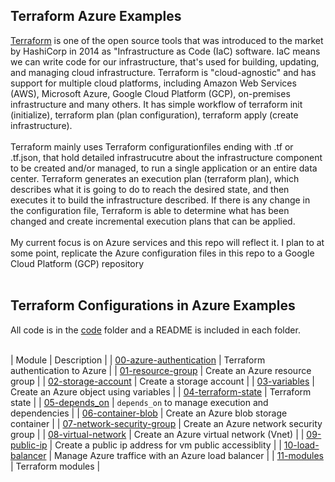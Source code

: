 ## Terraform Azure Examples

[Terraform](https://developer.hashicorp.com/terraform/intro) is one of the open source tools that was introduced to the market by HashiCorp in 2014 as "Infrastructure as Code (IaC) software. IaC means we can write code for our infrastructure, that's used for building, updating, and managing cloud infrastructure. Terraform is "cloud-agnostic" and has support for multiple cloud platforms, including Amazon Web Services (AWS), Microsoft Azure, Google Cloud Platform (GCP), on-premises infrastructure and many others.  It has simple workflow of terraform init (initialize), terraform plan (plan configuration), terraform apply (create infrastructure).
<br /><br />
Terraform mainly uses Terraform configurationfiles ending with .tf or .tf.json, that hold detailed infrastrucutre about the infrastructure component to be created and/or managed, to run a single application or an entire data center.  Terraform generates an execution plan (terraform plan), which describes what it is going to do to reach the desired state, and then executes it to build the infrastructure described. If there is any change in the configuration file, Terraform is able to determine what has been changed and create incremental execution plans that can be applied.
<br /><br />
My current focus is on Azure services and this repo will reflect it.  I plan to at some point, replicate the Azure configuration files in this repo to a Google Cloud Platform (GCP) repository
<br /><br />

## Terraform Configurations in Azure Examples
All code is in the [code](https://github.com/jonhider/terraform-examples-azure/tree/main/code) folder and a README is included in each folder.<br /><br />

| Module | Description |
| [00-azure-authentication](https://github.com/jonhider/terraform-examples-azure/tree/main/code/00-azure-authentication) | Terraform authentication to Azure |
| [01-resource-group](https://github.com/jonhider/terraform-examples-azure/tree/main/code/01-resource-group) | Create an Azure resource group |
| [02-storage-account](https://github.com/jonhider/terraform-examples-azure/tree/main/code/02-storage-account) | Create a storage account |
| [03-variables](https://github.com/jonhider/terraform-examples-azure/tree/main/code/03-variables) | Create an Azure object using variables |
| [04-terraform-state](https://github.com/jonhider/terraform-examples-azure/tree/main/code/04-terraform-state) | Terraform state |
| [05-depends_on](https://github.com/jonhider/terraform-examples-azure/tree/main/code/05-depends_on) | ```depends_on``` to manage execution and dependencies |
| [06-container-blob](https://github.com/jonhider/terraform-examples-azure/tree/main/code/06-container-blob) | Create an Azure blob storage container |
| [07-network-security-group](https://github.com/jonhider/terraform-examples-azure/tree/main/code/07-network-security-group) | Create an Azure network security group |
| [08-virtual-network](https://github.com/jonhider/terraform-examples-azure/tree/main/code/08-virtual-network) | Create an Azure virtual network (Vnet) |
| [09-public-ip](https://github.com/jonhider/terraform-examples-azure/tree/main/code/09-public-ip) | Create a public ip address for vm public accessiblity |
| [10-load-balancer](https://github.com/jonhider/terraform-examples-azure/tree/main/code/10-load-balancer) | Manage Azure traffice with an Azure load balancer |
| [11-modules](https://github.com/jonhider/terraform-examples-azure/tree/main/code/11-modules) | Terraform modules |